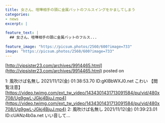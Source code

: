 ```yaml
---
title: 女さん、喧嘩相手の頭に金属バットのフルスイングをかましてしまう
categories:
- news
excerpt: |
  
feature_text: |
  ## 女さん、喧嘩相手の頭に金属バットのフルス...
  
feature_image: "https://picsum.photos/2560/600?image=733"
image: "https://picsum.photos/2560/600?image=733"
---
```


[http://vipsister23.com/archives/9914465.html](http://vipsister23.com/archives/9914465.html)
posted on 

<!--more-->

1: 風吹けば名無し 2021/11/12(金) 01:38:53.70 ID:gKlBbWXJ0.net こわい 【閲覧注意】 [https://video.twimg.com/ext_tw_video/1434301431713091584/pu/vid/480x708/Ug9gwL-JGkj4BjuJ.mp4](https://video.twimg.com/ext_tw_video/1434301431713091584/pu/vid/480x708/Ug9gwL-JGkj4BjuJ.mp4) 2: 風吹けば名無し 2021/11/12(金) 01:39:23.01 ID:cUANz4b0a.net いい音して...
